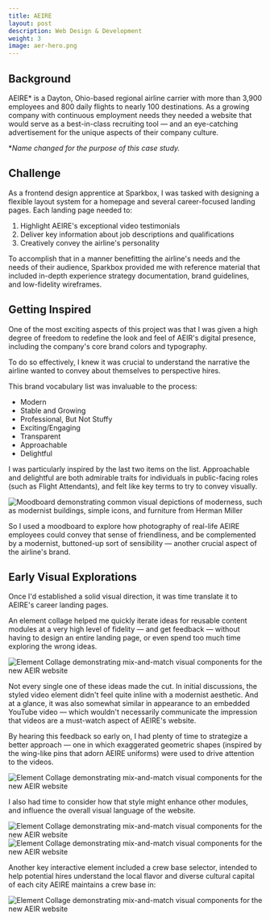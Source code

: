 ```yaml
---
title: AEIRE
layout: post
description: Web Design & Development
weight: 3
image: aer-hero.png
---
```

## Background

AEIRE* is a Dayton, Ohio-based regional airline carrier with more than 3,900 employees and 800 daily flights to nearly 100 destinations. As a growing company with continuous employment needs they needed a website that would serve as a best-in-class recruiting tool — and an eye-catching advertisement for the unique aspects of their company culture.

**Name changed for the purpose of this case study.*

## Challenge

As a frontend design apprentice at Sparkbox, I was tasked with designing a flexible layout system for a homepage and several career-focused landing pages. Each landing page needed to:

1. Highlight AEIRE's exceptional video testimonials 
2. Deliver key information about job descriptions and qualifications
3. Creatively convey the airline's personality

To accomplish that in a manner benefitting the airline's needs and the needs of their audience, Sparkbox provided me with reference material that included in-depth experience strategy documentation, brand guidelines, and low-fidelity wireframes. 

## Getting Inspired

One of the most exciting aspects of this project was that I was given a high degree of freedom to redefine the look and feel of AEIR's digital presence, including the company's core brand colors and typography. 

To do so effectively, I knew it was crucial to understand the narrative the airline wanted to convey about themselves to perspective hires. 

This brand vocabulary list was invaluable to the process:

- Modern
- Stable and Growing
- Professional, But Not Stuffy
- Exciting/Engaging
- Transparent
- Approachable
- Delightful

I was particularly inspired by the last two items on the list. Approachable and delightful are both admirable traits for individuals in public-facing roles (such as Flight Attendants), and felt like key terms to try to convey visually. 

![Moodboard demonstrating common visual depictions of moderness, such as modernist buildings, simple icons, and furniture from Herman Miller](/assets/img/aeire-moodboard.jpg)

So I used a moodboard to explore how photography of real-life AEIRE employees could convey that sense of friendliness, and be complemented by a modernist, buttoned-up sort of sensibility — another crucial aspect of the airline's brand.

## Early Visual Explorations

Once I'd established a solid visual direction, it was time translate it to AEIRE's career landing pages.

An element collage helped me quickly iterate ideas for reusable content modules at a very high level of fidelity — and get feedback — without having to design an entire landing page, or even spend too much time exploring the wrong ideas. 

![Element Collage demonstrating mix-and-match visual components for the new AEIR website](/assets/img/aeir-elementcollage.png)

Not every single one of these ideas made the cut. In initial discussions, the styled video element didn't feel quite inline with a modernist aesthetic. And at a glance, it was also somewhat similar in appearance to an embedded YouTube video — which wouldn't necessarily communicate the impression that videos are a must-watch aspect of AEIRE's website.

By hearing this feedback so early on, I had plenty of time to strategize a better approach — one in which exaggerated geometric shapes (inspired by the wing-like pins that adorn AEIRE uniforms) were used to drive attention to the videos.

![Element Collage demonstrating mix-and-match visual components for the new AEIR website](/assets/img/aeir-videoelement.png)

I also had time to consider how that style might enhance other modules, and influence the overall visual language of the website. 

![Element Collage demonstrating mix-and-match visual components for the new AEIR website](/assets/img/aeir-chevronmotif.png) 
![Element Collage demonstrating mix-and-match visual components for the new AEIR website](/assets/img/aeir-chevronmotif-b.png) 

Another key interactive element included a crew base selector, intended to help potential hires understand the local flavor and diverse cultural capital of each city AEIRE maintains a crew base in:

![Element Collage demonstrating mix-and-match visual components for the new AEIR website](/assets/img/aeir-crewselector.png)